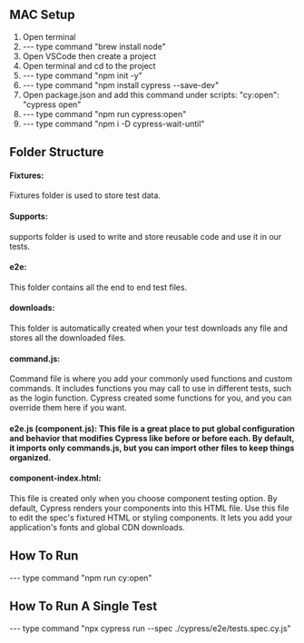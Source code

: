 ## MAC Setup
1. Open terminal
2. --- type command "brew install node"
3. Open VSCode then create a project
4. Open terminal and cd to the project
5. --- type command "npm init -y"
6. --- type command "npm install cypress --save-dev"
7. Open package.json and add this command under scripts:
	"cy:open": "cypress open"
8. --- type command "npm run cypress:open"
9. --- type command "npm i -D cypress-wait-until"

## Folder Structure
#### Fixtures: 
Fixtures folder is used to store test data.
#### Supports:
supports folder is used to write and store reusable code and use it in our tests.
#### e2e:
This folder contains all the end to end test files.
#### downloads:
This folder is automatically created when your test downloads any file and stores all the downloaded files.
#### command.js:
Command file is where you add your commonly used functions and custom commands. It includes functions you may call to use in different tests, such as the login function. Cypress created some functions for you, and you can override them here if you want.
#### e2e.js (component.js): This file is a great place to put global configuration and behavior that modifies Cypress like before or before each. By default, it imports only commands.js, but you can import other files to keep things organized.
#### component-index.html:
This file is created only when you choose component testing option. By default, Cypress renders your components into this HTML file. Use this file to edit the spec's fixtured HTML or styling components. It lets you add your application's fonts and global CDN downloads.

## How To Run
--- type command "npm run cy:open"
## How To Run A Single Test
--- type command "npx cypress run --spec ./cypress/e2e/tests.spec.cy.js"
